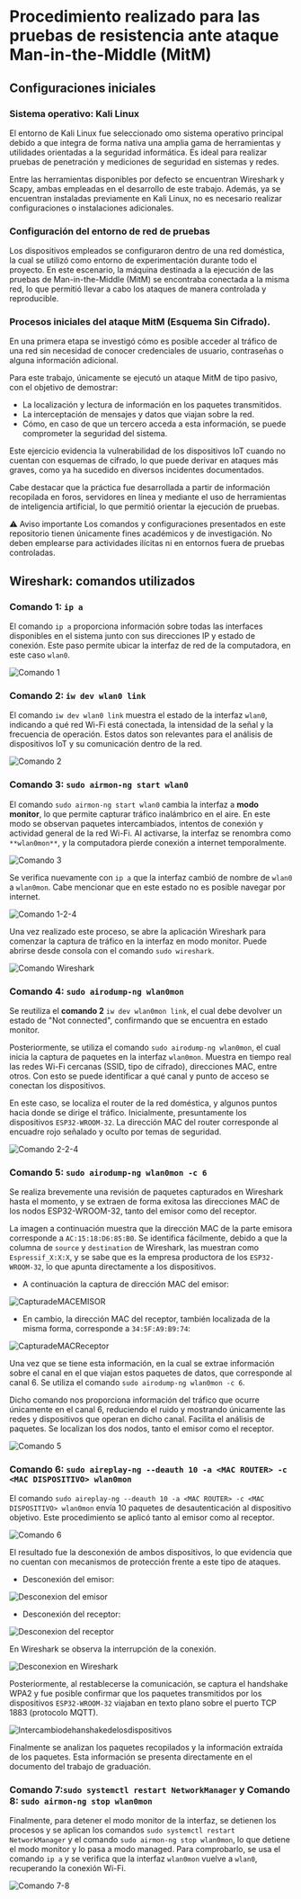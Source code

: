 # Procedimiento realizado para las pruebas de resistencia ante ataque Man-in-the-Middle (MitM)

## Configuraciones iniciales

### Sistema operativo: Kali Linux

El entorno de Kali Linux fue seleccionado omo sistema operativo principal debido a que integra de forma nativa una amplia gama de herramientas y utilidades orientadas a la seguridad informática. Es ideal para realizar pruebas de penetración y mediciones de seguridad en sistemas y redes.

Entre las herramientas disponibles por defecto se encuentran Wireshark y Scapy, ambas empleadas en el desarrollo de este trabajo. Además, ya se encuentran instaladas previamente en Kali Linux, no es necesario realizar configuraciones o instalaciones adicionales. 

### Configuración del entorno de red de pruebas

Los dispositivos empleados se configuraron dentro de una red doméstica, la cual se utilizó como entorno de experimentación durante todo el proyecto. En este escenario, la máquina destinada a la ejecución de las pruebas de Man-in-the-Middle (MitM) se encontraba conectada a la misma red, lo que permitió llevar a cabo los ataques de manera controlada y reproducible.

### Procesos iniciales del ataque MitM (Esquema Sin Cifrado). 

En una primera etapa se investigó cómo es posible acceder al tráfico de una red sin necesidad de conocer credenciales de usuario, contraseñas o alguna información adicional.

Para este trabajo, únicamente se ejecutó un ataque MitM de tipo pasivo, con el objetivo de demostrar:

- La localización y lectura de información en los paquetes transmitidos.
- La interceptación de mensajes y datos que viajan sobre la red.
- Cómo, en caso de que un tercero acceda a esta información, se puede comprometer la seguridad del sistema.

Este ejercicio evidencia la vulnerabilidad de los dispositivos IoT cuando no cuentan con esquemas de cifrado, lo que puede derivar en ataques más graves, como ya ha sucedido en diversos incidentes documentados. 

Cabe destacar que la práctica fue desarrollada a partir de información recopilada en foros, servidores en línea y mediante el uso de herramientas de inteligencia artificial, lo que permitió orientar la ejecución de pruebas. 

⚠️ Aviso importante
Los comandos y configuraciones presentados en este repositorio tienen únicamente fines académicos y de investigación. No deben emplearse para actividades ilícitas ni en entornos fuera de pruebas controladas.

## Wireshark: comandos utilizados

### Comando 1: `ip a`

El comando `ip a` proporciona información sobre todas las interfaces disponibles en el sistema junto con sus direcciones IP y estado de conexión. Este paso permite ubicar la interfaz de red de la computadora, en este caso `wlan0`.

![Comando 1](https://github.com/Mariyei/TrabMariaAlvarez/blob/main/Resistencia%20ante%20ataques%20Man-in-the-Middle/Esquema%20Sin%20Cifrado/Material%20visual/Comando%201.png)

### Comando 2: `iw dev wlan0 link`

El comando `iw dev wlan0 link` muestra el estado de la interfaz `wlan0`, indicando a qué red Wi-Fi está conectada, la intensidad de la señal y la frecuencia de operación.  Estos datos son relevantes para el análisis de dispositivos IoT y su comunicación dentro de la red.

![Comando 2](https://github.com/Mariyei/TrabMariaAlvarez/blob/main/Resistencia%20ante%20ataques%20Man-in-the-Middle/Esquema%20Sin%20Cifrado/Material%20visual/Comando%202.png)

### Comando 3: `sudo airmon-ng start wlan0`

El comando `sudo airmon-ng start wlan0` cambia la interfaz a **modo monitor**, lo que permite capturar tráfico inalámbrico en el aire. En este modo se observan paquetes intercambiados, intentos de conexión y actividad general de la red Wi-Fi. Al activarse, la interfaz se renombra como `**wlan0mon**`, y la computadora pierde conexión a internet temporalmente.

![Comando 3](https://github.com/Mariyei/TrabMariaAlvarez/blob/main/Resistencia%20ante%20ataques%20Man-in-the-Middle/Esquema%20Sin%20Cifrado/Material%20visual/Comando%203.png)

Se verifica nuevamente con `ip a` que la interfaz cambió de nombre de `wlan0` a `wlan0mon`. Cabe mencionar que en este estado no es posible navegar por internet.

![Comando 1-2-4](https://github.com/Mariyei/TrabMariaAlvarez/blob/main/Resistencia%20ante%20ataques%20Man-in-the-Middle/Esquema%20Sin%20Cifrado/Material%20visual/Comando%202.png)

Una vez realizado este proceso, se abre la aplicación Wireshark para comenzar la captura de tráfico en la interfaz en modo monitor. Puede abrirse desde consola con el comando `sudo wireshark`.

![Comando Wireshark](https://github.com/Mariyei/TrabMariaAlvarez/blob/main/Resistencia%20ante%20ataques%20Man-in-the-Middle/Esquema%20Sin%20Cifrado/Material%20visual/Comando%20Wireshark.png)

### Comando 4: `sudo airodump-ng wlan0mon`

Se reutiliza el **comando 2** `iw dev wlan0mon link`, el cual debe devolver un estado de "Not connected", confirmando que se encuentra en estado monitor. 

Posteriormente, se utiliza el comando `sudo airodump-ng wlan0mon`, el cual inicia la captura de paquetes en la interfaz `wlan0mon`. Muestra en tiempo real las redes Wi-Fi cercanas (SSID,  tipo de cifrado), direcciones MAC, entre otros. Con esto se puede identificar a qué canal y punto de acceso se conectan los dispositivos. 

En este caso, se localiza el router de la red doméstica, y algunos puntos hacia donde se dirige el tráfico. Inicialmente, presuntamente los dispositivos `ESP32-WROOM-32`. La dirección MAC del router corresponde al encuadre rojo señalado y oculto por temas de seguridad. 

![Comando 2-2-4](https://github.com/Mariyei/TrabMariaAlvarez/blob/main/Resistencia%20ante%20ataques%20Man-in-the-Middle/Esquema%20Sin%20Cifrado/Material%20visual/Comando%202-2-4.png)

### Comando 5: `sudo airodump-ng wlan0mon -c 6`

Se realiza brevemente una revisión de paquetes capturados en Wireshark hasta el momento, y se extraen de forma exitosa las direcciones MAC de los nodos ESP32-WROOM-32, tanto del emisor como del receptor. 

La imagen a continuación muestra que la dirección MAC de la parte emisora corresponde a `AC:15:18:D6:85:B0`. Se identifica fácilmente, debido a que la columna de `source` y `destination` de Wireshark, las muestran como `Espressif_X:X:X`, y se sabe que es la empresa productora de los `ESP32-WROOM-32`, lo que apunta directamente a los dispositivos. 

- A continuación la captura de dirección MAC del emisor: 
 
![CapturadeMACEMISOR](https://github.com/Mariyei/TrabMariaAlvarez/blob/main/Resistencia%20ante%20ataques%20Man-in-the-Middle/Esquema%20Sin%20Cifrado/Material%20visual/CapturadeMACEMISOR.png)

- En cambio, la dirección MAC del receptor, también localizada de la misma forma, corresponde a `34:5F:A9:B9:74`: 

![CapturadeMACReceptor](https://github.com/Mariyei/TrabMariaAlvarez/blob/main/Resistencia%20ante%20ataques%20Man-in-the-Middle/Esquema%20Sin%20Cifrado/Material%20visual/CapturadeMACReceptor.png) 

Una vez que se tiene esta información, en la cual se extrae información sobre el canal en el que viajan estos paquetes de datos, que corresponde al  canal 6. Se utiliza el comando `sudo airodump-ng wlan0mon -c 6`. 

Dicho comando nos proporciona información del tráfico que ocurre únicamente en el canal 6, reduciendo el ruido y mostrando únicamente las redes y dispositivos que operan en dicho canal. Facilita el análisis de paquetes. Se localizan los dos nodos, tanto el emisor como el receptor. 

![Comando 5](https://github.com/Mariyei/TrabMariaAlvarez/blob/main/Resistencia%20ante%20ataques%20Man-in-the-Middle/Esquema%20Sin%20Cifrado/Material%20visual/Comando%205.png)

### Comando 6: `sudo aireplay-ng --deauth 10 -a <MAC ROUTER> -c <MAC DISPOSITIVO> wlan0mon`

El comando `sudo aireplay-ng --deauth 10 -a <MAC ROUTER> -c <MAC DISPOSITIVO> wlan0mon` envía 10 paquetes de desautenticación al dispositivo objetivo. Este procedimiento se aplicó tanto al emisor como al receptor.

![Comando 6](https://github.com/Mariyei/TrabMariaAlvarez/blob/main/Resistencia%20ante%20ataques%20Man-in-the-Middle/Esquema%20Sin%20Cifrado/Material%20visual/Comando%206.png)

El resultado fue la desconexión de ambos dispositivos, lo que evidencia que no cuentan con mecanismos de protección frente a este tipo de ataques.  

- Desconexión del emisor: 

![Desconexion del emisor](https://github.com/Mariyei/TrabMariaAlvarez/blob/main/Resistencia%20ante%20ataques%20Man-in-the-Middle/Esquema%20Sin%20Cifrado/Material%20visual/Ca%C3%ADda%20desde%20el%20emisor.png)

- Desconexión del receptor: 

![Desconexion del receptor](https://github.com/Mariyei/TrabMariaAlvarez/blob/main/Resistencia%20ante%20ataques%20Man-in-the-Middle/Esquema%20Sin%20Cifrado/Material%20visual/Ca%C3%ADda%20desde%20el%20receptor.png)

En Wireshark se observa la interrupción de la conexión.

![Desconexion en Wireshark](https://github.com/Mariyei/TrabMariaAlvarez/blob/main/Resistencia%20ante%20ataques%20Man-in-the-Middle/Esquema%20Sin%20Cifrado/Material%20visual/ProcesodeDeAuth.png)

Posteriormente, al restablecerse la comunicación, se captura el handshake WPA2 y fue posible confirmar que los paquetes transmitidos por los dispositivos `ESP32-WROOM-32` viajaban en texto plano sobre el puerto TCP 1883 (protocolo MQTT).

![Intercambiodehanshakedelosdispositivos](https://github.com/Mariyei/TrabMariaAlvarez/blob/main/Resistencia%20ante%20ataques%20Man-in-the-Middle/Esquema%20Sin%20Cifrado/Material%20visual/Intercambiodehandshakedelosdispositivos.png)

Finalmente se analizan los paquetes recopilados y la información extraída de los paquetes. Esta información se presenta directamente en el documento del trabajo de graduación. 

### Comando 7:`sudo systemctl restart NetworkManager` y Comando 8: `sudo airmon-ng stop wlan0mon` 

Finalmente, para detener el modo monitor de la interfaz, se detienen los procesos y se aplican los comandos `sudo systemctl restart NetworkManager` y el comando `sudo airmon-ng stop wlan0mon`, lo que detiene el modo monitor y lo pasa a modo managed. Para comprobarlo, se usa el comando `ip a` y se verifica que la interfaz `wlan0mon` vuelve a `wlan0`, recuperando la conexión Wi-Fi. 

![Comando 7-8](https://github.com/Mariyei/TrabMariaAlvarez/blob/main/Resistencia%20ante%20ataques%20Man-in-the-Middle/Esquema%20Sin%20Cifrado/Material%20visual/Comando%207-8.png)















